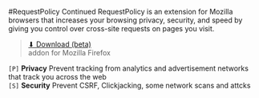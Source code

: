 #RequestPolicy Continued
RequestPolicy is an extension for Mozilla browsers that increases your browsing privacy, security, and speed by giving you control over cross-site requests on pages you visit.

>[⬇ Download (beta)](https://github.com/RequestPolicyContinued/requestpolicy/releases/download/v1.0.beta8.1/requestpolicy-1-0-beta8-1.xpi)  
>addon for Mozilla Firefox

`[P]` **Privacy** Prevent tracking from analytics and advertisement networks that track you across the web  
`[S]` **Security** Prevent CSRF, Clickjacking, some network scans and attcks
